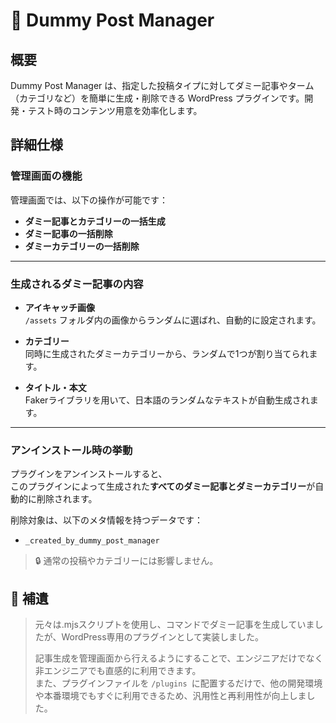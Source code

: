 # 📃 Dummy Post Manager

## 概要

Dummy Post Manager は、指定した投稿タイプに対してダミー記事やターム（カテゴリなど）を簡単に生成・削除できる WordPress プラグインです。開発・テスト時のコンテンツ用意を効率化します。

## 詳細仕様

### 管理画面の機能

管理画面では、以下の操作が可能です：

- **ダミー記事とカテゴリーの一括生成**
- **ダミー記事の一括削除**
- **ダミーカテゴリーの一括削除**

---

### 生成されるダミー記事の内容

- **アイキャッチ画像**  
  `/assets` フォルダ内の画像からランダムに選ばれ、自動的に設定されます。

- **カテゴリー**  
  同時に生成されたダミーカテゴリーから、ランダムで1つが割り当てられます。

- **タイトル・本文**  
  Fakerライブラリを用いて、日本語のランダムなテキストが自動生成されます。

---

### アンインストール時の挙動

プラグインをアンインストールすると、  
このプラグインによって生成された**すべてのダミー記事とダミーカテゴリー**が自動的に削除されます。

削除対象は、以下のメタ情報を持つデータです：

- `_created_by_dummy_post_manager`

> 🔒 通常の投稿やカテゴリーには影響しません。

## 📃 補遺

> 元々は.mjsスクリプトを使用し、コマンドでダミー記事を生成していましたが、WordPress専用のプラグインとして実装しました。
>
> 記事生成を管理画面から行えるようにすることで、エンジニアだけでなく非エンジニアでも直感的に利用できます。<br>
> また、プラグインファイルを `/plugins `に配置するだけで、他の開発環境や本番環境でもすぐに利用できるため、汎用性と再利用性が向上しました。
